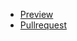 - [Preview](http://mag1ckdrak0n.github.io/react_dynamic-list-of-todos)
- [Pullrequest](https://github.com/mate-academy/react_dynamic-list-of-todos/pull/26/files)